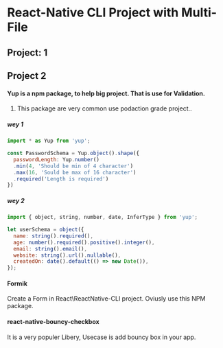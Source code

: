 # React-Native CLI Project with Multi-File

## Project: 1
## Project 2

#### Yup is a npm package, to help big project. That is use for Validation. 

1. This package are very common use podaction grade project..

##### wey 1
```javascript
import * as Yup from 'yup';

const PasswordSchema = Yup.object().shape({
  passwordLength: Yup.number()
  .min(4, 'Should be min of 4 character')
  .max(16, 'Sould be max of 16 character')
  .required('Length is required')
})
```

##### wey 2
```javascript
import { object, string, number, date, InferType } from 'yup';

let userSchema = object({
  name: string().required(),
  age: number().required().positive().integer(),
  email: string().email(),
  website: string().url().nullable(),
  createdOn: date().default(() => new Date()),
});
```
#### Formik

Create a Form in React\ReactNative-CLI project. Oviusly use this NPM package.

#### react-native-bouncy-checkbox

It is a very populer Libery, Usecase is add bouncy box in your app.